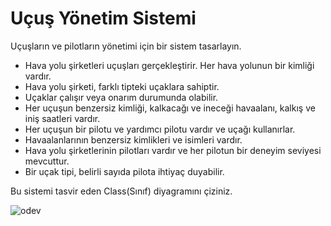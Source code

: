 # Uçuş Yönetim Sistemi

Uçuşların ve pilotların yönetimi için bir sistem tasarlayın.

* Hava yolu şirketleri uçuşları gerçekleştirir. Her hava yolunun bir kimliği vardır.
* Hava yolu şirketi, farklı tipteki uçaklara sahiptir.
* Uçaklar çalışır veya onarım durumunda olabilir.
* Her uçuşun benzersiz kimliği, kalkacağı ve ineceği havaalanı, kalkış ve iniş saatleri vardır.
* Her uçuşun bir pilotu ve yardımcı pilotu vardır ve uçağı kullanırlar.
* Havaalanlarının benzersiz kimlikleri ve isimleri vardır.
* Hava yolu şirketlerinin pilotları vardır ve her pilotun bir deneyim seviyesi mevcuttur.
* Bir uçak tipi, belirli sayıda pilota ihtiyaç duyabilir.

Bu sistemi tasvir eden Class(Sınıf) diyagramını çiziniz.

![odev](http://www.plantuml.com/plantuml/png/XP2zQaCn38LtFONmr1yqf6EcX43dGX-WE8sJ2cGxsCfGIj-zTcGSqXOoNRZdwFiENbNrHKzHu5ryhRZc8fp2soR7eq-V-0M4lCCbSbBulfGsnU-rfO_8TRsLS7VVEjkSfPNWDmJTmc4c8dGFRbx3e3qB7pvqc4n4kBUVoZ40zPDZBhh4LosS3lyuhXI6d88NbgprF5PP9LmmLXZuFk4Ms50m7w27HAM5JpEyJkrqCJTPgVV_H63ViuYA2SSqW5L8krEK7m00)
